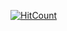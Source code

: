 
 [![HitCount](https://hits.dwyl.com/IovefooI/Lads.svg?style=flat-square)](http://hits.dwyl.com/IovefooI/Lads)
